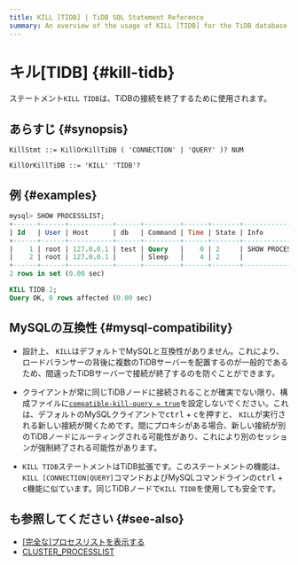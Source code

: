 ```yaml
---
title: KILL [TIDB] | TiDB SQL Statement Reference
summary: An overview of the usage of KILL [TIDB] for the TiDB database.
---
```


# キル[TIDB] {#kill-tidb}

ステートメント`KILL TIDB`は、TiDBの接続を終了するために使用されます。

## あらすじ {#synopsis}

```ebnf+diagram
KillStmt ::= KillOrKillTiDB ( 'CONNECTION' | 'QUERY' )? NUM

KillOrKillTiDB ::= 'KILL' 'TIDB'?
```

## 例 {#examples}

```sql
mysql> SHOW PROCESSLIST;
+------+------+-----------+------+---------+------+-------+------------------+
| Id   | User | Host      | db   | Command | Time | State | Info             |
+------+------+-----------+------+---------+------+-------+------------------+
|    1 | root | 127.0.0.1 | test | Query   |    0 | 2     | SHOW PROCESSLIST |
|    2 | root | 127.0.0.1 |      | Sleep   |    4 | 2     |                  |
+------+------+-----------+------+---------+------+-------+------------------+
2 rows in set (0.00 sec)

KILL TIDB 2;
Query OK, 0 rows affected (0.00 sec)
```

## MySQLの互換性 {#mysql-compatibility}

-   設計上、 `KILL`はデフォルトでMySQLと互換性がありません。これにより、ロードバランサーの背後に複数のTiDBサーバーを配置するのが一般的であるため、間違ったTiDBサーバーで接続が終了するのを防ぐことができます。

<CustomContent platform="tidb">

-   クライアントが常に同じTiDBノードに接続されることが確実でない限り、構成ファイルに[`compatible-kill-query = true`](/tidb-configuration-file.md#compatible-kill-query)を設定しないでください。これは、デフォルトのMySQLクライアントで<kbd>ctrl</kbd> + <kbd>c</kbd>を押すと、 `KILL`が実行される新しい接続が開くためです。間にプロキシがある場合、新しい接続が別のTiDBノードにルーティングされる可能性があり、これにより別のセッションが強制終了される可能性があります。

</CustomContent>

-   `KILL TIDB`ステートメントはTiDB拡張です。このステートメントの機能は、 `KILL [CONNECTION|QUERY]`コマンドおよびMySQLコマンドラインの<kbd>ctrl</kbd> + <kbd>c</kbd>機能に似ています。同じTiDBノードで`KILL TIDB`を使用しても安全です。

## も参照してください {#see-also}

-   [[完全な]プロセスリストを表示する](/sql-statements/sql-statement-show-processlist.md)
-   [CLUSTER_PROCESSLIST](/information-schema/information-schema-processlist.md#cluster_processlist)
